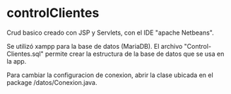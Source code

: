 # controlClientes
Crud basico creado con JSP y Servlets, con el IDE "apache Netbeans".

Se utilizó xampp para la base de datos (MariaDB). El archivo "Control-Clientes.sql" permite crear la estructura de la base de datos que se usa en la app. 

Para cambiar la configuracion de conexion, abrir la clase ubicada en el package /datos/Conexion.java.
